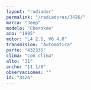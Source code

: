 ```yaml
---
layout: "radiador"
permalink: "/radiadores/3426/"
marca: "Jeep"
modelo: "Cherokee"
ano: "1995"
motor: "L4 2.5, V6 4.0"
transmision: "Automática"
parte: "432335"
clima: "Con clima"
alto: "31"
ancho: "11 1/8"
observaciones: ""
id: "3426"
---
```


